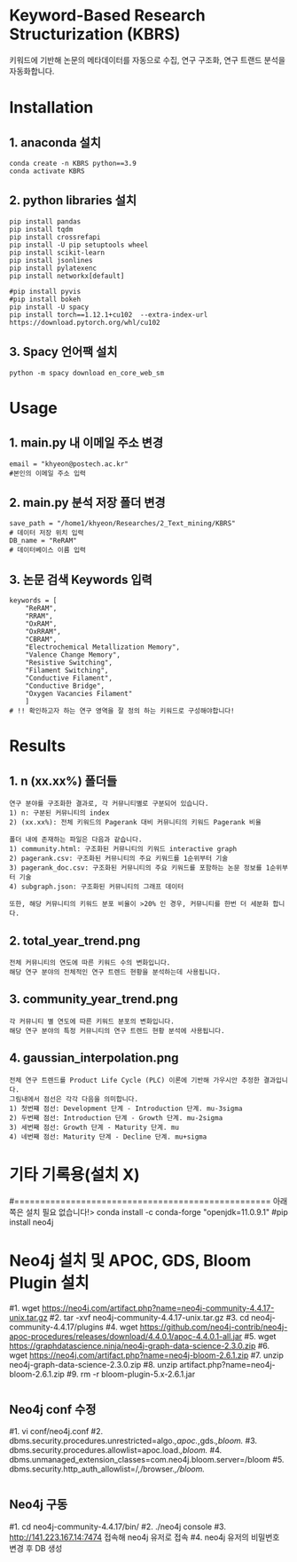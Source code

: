 # Keyword-Based Research Structurization (KBRS)
키워드에 기반해 논문의 메타데이터를 자동으로 수집, 연구 구조화, 연구 트랜드 분석을 자동화합니다.

# Installation
## 1. anaconda 설치
    conda create -n KBRS python==3.9
    conda activate KBRS

## 2. python libraries 설치
    pip install pandas
    pip install tqdm
    pip install crossrefapi
    pip install -U pip setuptools wheel
    pip install scikit-learn
    pip install jsonlines
    pip install pylatexenc
    pip install networkx[default]
    
    #pip install pyvis
    #pip install bokeh
    pip install -U spacy
    pip install torch==1.12.1+cu102  --extra-index-url https://download.pytorch.org/whl/cu102

## 3. Spacy 언어팩 설치
    python -m spacy download en_core_web_sm 

# Usage
## 1. main.py 내 이메일 주소 변경
    email = "khyeon@postech.ac.kr"
    #본인의 이메일 주소 입력

## 2. main.py 분석 저장 폴더 변경
    save_path = "/home1/khyeon/Researches/2_Text_mining/KBRS"
    # 데이터 저장 위치 입력
    DB_name = "ReRAM"
    # 데이터베이스 이름 입력

## 3. 논문 검색 Keywords 입력
    keywords = [
        "ReRAM",
        "RRAM",
        "OxRAM",
        "OxRRAM",
        "CBRAM",
        "Electrochemical Metallization Memory",
        "Valence Change Memory",
        "Resistive Switching",
        "Filament Switching",
        "Conductive Filament",
        "Conductive Bridge",
        "Oxygen Vacancies Filament"
        ]
    # !! 확인하고자 하는 연구 영역을 잘 정의 하는 키워드로 구성해야합니다!

# Results
## 1. n (xx.xx%) 폴더들
    연구 분야를 구조화한 결과로, 각 커뮤니티별로 구분되어 있습니다.
    1) n: 구분된 커뮤니티의 index
    2) (xx.xx%): 전체 키워드의 Pagerank 대비 커뮤니티의 키워드 Pagerank 비율

    폴더 내에 존재하는 파일은 다음과 같습니다.
    1) community.html: 구조화된 커뮤니티의 키워드 interactive graph
    2) pagerank.csv: 구조화된 커뮤니티의 주요 키워드를 1순위부터 기술
    3) pagerank_doc.csv: 구조화된 커뮤니티의 주요 키워드를 포함하는 논문 정보를 1순위부터 기술
    4) subgraph.json: 구조화된 커뮤니티의 그래프 데이터

    또한, 해당 커뮤니티의 키워드 분포 비율이 >20% 인 경우, 커뮤니티를 한번 더 세분화 합니다.

## 2. total_year_trend.png
    전체 커뮤니티의 연도에 따른 키워드 수의 변화입니다.
    해당 연구 분야의 전체적인 연구 트렌드 현황을 분석하는데 사용됩니다.

## 3. community_year_trend.png
    각 커뮤니티 별 연도에 따른 키워드 분포의 변화입니다.
    해당 연구 분야의 특정 커뮤니티의 연구 트렌드 현황 분석에 사용됩니다.

## 4. gaussian_interpolation.png
    전체 연구 트렌드를 Product Life Cycle (PLC) 이론에 기반해 가우시안 추정한 결과입니다.
    그림내에서 점선은 각각 다음을 의미합니다.
    1) 첫번쨰 점선: Development 단계 - Introduction 단계. mu-3sigma
    2) 두번째 점선: Introduction 단계 - Growth 단계. mu-2sigma
    3) 세번째 점선: Growth 단계 - Maturity 단계. mu
    4) 네번째 점선: Maturity 단계 - Decline 단계. mu+sigma
# 기타 기록용(설치 X)

#================================================== 아래쪽은 설치 필요 없습니다!>
conda install -c conda-forge "openjdk=11.0.9.1"
#pip install neo4j
# Neo4j 설치 및 APOC, GDS, Bloom Plugin 설치
#1. wget https://neo4j.com/artifact.php?name=neo4j-community-4.4.17-unix.tar.gz
#2. tar -xvf neo4j-community-4.4.17-unix.tar.gz
#3. cd neo4j-community-4.4.17/plugins
#4. wget https://github.com/neo4j-contrib/neo4j-apoc-procedures/releases/download/4.4.0.1/apoc-4.4.0.1-all.jar
#5. wget https://graphdatascience.ninja/neo4j-graph-data-science-2.3.0.zip
#6. wget https://neo4j.com/artifact.php?name=neo4j-bloom-2.6.1.zip
#7. unzip neo4j-graph-data-science-2.3.0.zip 
#8. unzip artifact.php\?name\=neo4j-bloom-2.6.1.zip 
#9. rm -r bloom-plugin-5.x-2.6.1.jar
#
## Neo4j conf 수정
#1. vi conf/neo4j.conf 
#2. dbms.security.procedures.unrestricted=algo.*,apoc.*,gds.*,bloom.*
#3. dbms.security.procedures.allowlist=apoc.load.*,bloom.*
#4. dbms.unmanaged_extension_classes=com.neo4j.bloom.server=/bloom
#5. dbms.security.http_auth_allowlist=/,/browser.*,/bloom.*
#
## Neo4j 구동
#1. cd neo4j-community-4.4.17/bin/ 
#2. ./neo4j console
#3. http://141.223.167.14:7474 접속해 neo4j 유저로 접속
#4. neo4j 유저의 비밀번호 변경 후 DB 생성